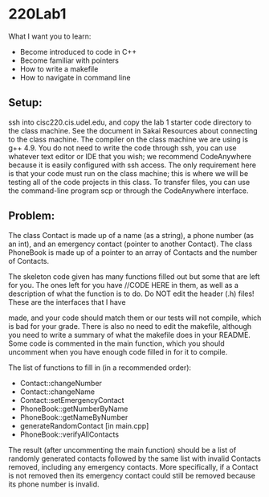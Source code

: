# 220Lab1
What I want you to learn:
* Become introduced to code in C++
* Become familiar with pointers
* How to write a makefile
* How to navigate in command line

## Setup:
ssh into cisc220.cis.udel.edu, and copy the lab 1 starter code directory to the class
machine. See the document in Sakai Resources about connecting to the class machine.
The compiler on the class machine we are using is g++ 4.9. You do not need to write the
code through ssh, you can use whatever text editor or IDE that you wish; we
recommend CodeAnywhere because it is easily configured with ssh access. The only
requirement here is that your code must run on the class machine; this is where we will
be testing all of the code projects in this class. To transfer files, you can use the
command-line program scp or through the CodeAnywhere interface.

## Problem:
The class Contact is made up of a name (as a string), a phone number (as an int), and an
emergency contact (pointer to another Contact). The class PhoneBook is made up of a
pointer to an array of Contacts and the number of Contacts.

The skeleton code given has many functions filled out but some that are left for you. The
ones left for you have //CODE HERE in them, as well as a description of what the
function is to do. Do NOT edit the header (.h) files! These are the interfaces that I have

made, and your code should match them or our tests will not compile, which is bad for
your grade. There is also no need to edit the makefile, although you need to write a
summary of what the makefile does in your README. Some code is commented in the
main function, which you should uncomment when you have enough code filled in for it
to compile.

The list of functions to fill in (in a recommended order):
* Contact::changeNumber
* Contact::changeName
* Contact::setEmergencyContact
* PhoneBook::getNumberByName
* PhoneBook::getNameByNumber
* generateRandomContact [in main.cpp]
* PhoneBook::verifyAllContacts

The result (after uncommenting the main function) should be a list of randomly
generated contacts followed by the same list with invalid Contacts removed, including
any emergency contacts. More specifically, if a Contact is not removed then its
emergency contact could still be removed because its phone number is invalid.
